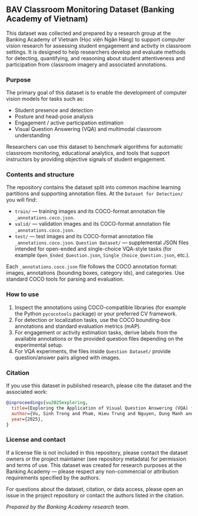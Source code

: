 ## BAV Classroom Monitoring Dataset (Banking Academy of Vietnam)

This dataset was collected and prepared by a research group at the Banking Academy of Vietnam (Học viện Ngân Hàng) to support computer vision research for assessing student engagement and activity in classroom settings. It is designed to help researchers develop and evaluate methods for detecting, quantifying, and reasoning about student attentiveness and participation from classroom imagery and associated annotations.

### Purpose

The primary goal of this dataset is to enable the development of computer vision models for tasks such as:
- Student presence and detection
- Posture and head-pose analysis
- Engagement / active participation estimation
- Visual Question Answering (VQA) and multimodal classroom understanding

Researchers can use this dataset to benchmark algorithms for automatic classroom monitoring, educational analytics, and tools that support instructors by providing objective signals of student engagement.

### Contents and structure

The repository contains the dataset split into common machine learning partitions and supporting annotation files. At the `Dataset for Detection/` you will find:

- `train/` — training images and its COCO-format annotation file `_annotations.coco.json`.
- `valid/` — validation images and its COCO-format annotation file `_annotations.coco.json`.
- `test/` — test images and its COCO-format annotation file `_annotations.coco.json`.
`Question Dataset/` — supplemental JSON files intended for open-ended and single-choice VQA-style tasks (for example `Open_Ended_Question.json`, `Single_Choice_Question.json`, etc.).

Each `_annotations.coco.json` file follows the COCO annotation format: images, annotations (bounding boxes, category ids), and categories. Use standard COCO tools for parsing and evaluation.

### How to use

1. Inspect the annotations using COCO-compatible libraries (for example the Python `pycocotools` package) or your preferred CV framework.
2. For detection or localization tasks, use the COCO bounding-box annotations and standard evaluation metrics (mAP).
3. For engagement or activity estimation tasks, derive labels from the available annotations or the provided question files depending on the experimental setup.
4. For VQA experiments, the files inside `Question Dataset/` provide question/answer pairs aligned with images.

### Citation

If you use this dataset in published research, please cite the dataset and the associated work:

```bibtex
@inproceedings{vu2025exploring,
  title={Exploring the Application of Visual Question Answering (VQA) for Classroom Activity Monitoring},
  author={Vu, Sinh Trong and Pham, Hieu Trung and Nguyen, Dung Manh and Hoang, Hieu Minh and Le, Nhu Hoang and Pham, Thu Ha and Mai, Tai Tan},
  year={2025},
}
```

### License and contact

If a license file is not included in this repository, please contact the dataset owners or the project maintainer (see repository metadata) for permission and terms of use. This dataset was created for research purposes at the Banking Academy — please respect any non-commercial or attribution requirements specified by the authors.

For questions about the dataset, citation, or data access, please open an issue in the project repository or contact the authors listed in the citation.


_Prepared by the Banking Academy research team._
